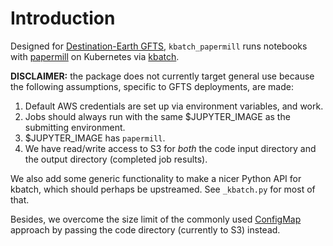 # Introduction

Designed for [Destination-Earth GFTS](https://github.com/destination-earth/DestinE_ESA_GFTS), `kbatch_papermill` runs notebooks with [papermill] on Kubernetes via [kbatch].

**DISCLAIMER:** the package does not currently target general use because the following assumptions, specific to GFTS deployments, are made:

1. Default AWS credentials are set up via environment variables, and work.
2. Jobs should always run with the same $JUPYTER_IMAGE as the submitting environment.
3. $JUPYTER_IMAGE has `papermill`.
4. We have read/write access to S3 for _both_ the code input directory and the output directory (completed job results).


We also add some generic functionality to make a nicer Python API for kbatch, which should perhaps be upstreamed. See `_kbatch.py` for most of that.

Besides, we overcome the size limit of the commonly used [ConfigMap](https://kubernetes.io/docs/concepts/configuration/configmap/) approach by passing the code directory (currently to S3) instead.

[papermill]: https://papermill.readthedocs.io
[kbatch]: https://kbatch.readthedocs.io
